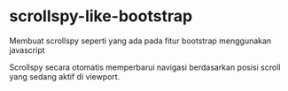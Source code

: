 # scrollspy-like-bootstrap

Membuat scrollspy seperti yang ada pada fitur bootstrap menggunakan javascript

Scrollspy secara otomatis memperbarui navigasi berdasarkan posisi scroll yang sedang aktif di viewport.
